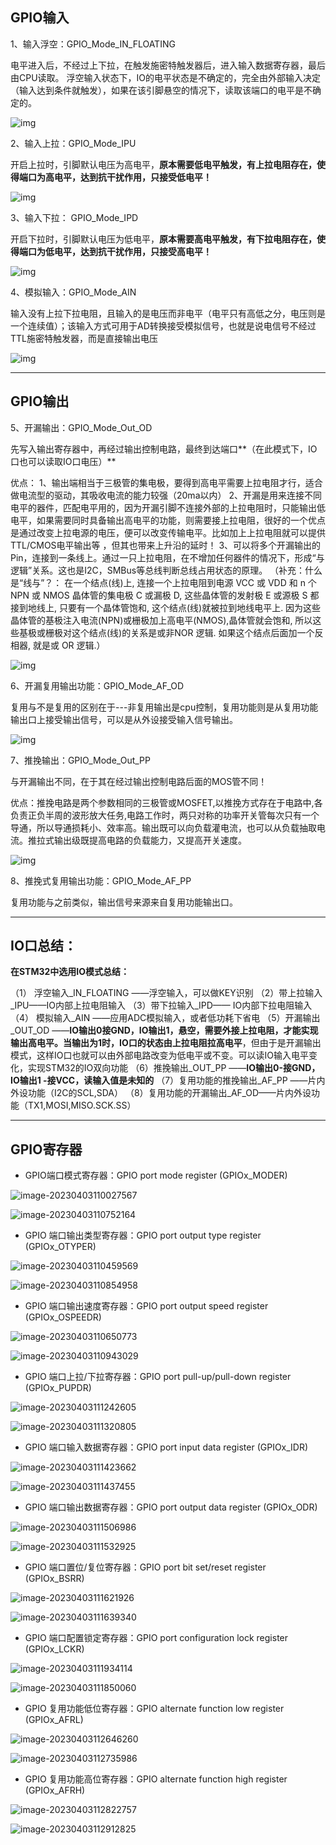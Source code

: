 ## GPIO输入

1、输入浮空：GPIO_Mode_IN_FLOATING 

电平进入后，不经过上下拉，在触发施密特触发器后，进入输入数据寄存器，最后由CPU读取。 浮空输入状态下，IO的电平状态是不确定的，完全由外部输入决定（输入达到条件就触发），如果在该引脚悬空的情况下，读取该端口的电平是不确定的。

![img](https://pic3.zhimg.com/80/v2-df85f8267b9820d803ea3d6059fe230e_720w.webp)

2、输入上拉：GPIO_Mode_IPU 

开启上拉时，引脚默认电压为高电平，**原本需要低电平触发，有上拉电阻存在，使得端口为高电平，达到抗干扰作用，只接受低电平！**

![img](https://pic4.zhimg.com/80/v2-7ebf2fd79bd8a994233dbcfb9f275027_720w.webp)

3、输入下拉： GPIO_Mode_IPD 

开启下拉时，引脚默认电压为低电平，**原本需要高电平触发，有下拉电阻存在，使得端口为低电平，达到抗干扰作用，只接受高电平！**

![img](https://pic4.zhimg.com/80/v2-7ccd5bed8fb93d8bedf02cc24bbc4d37_720w.webp)

4、模拟输入：GPIO_Mode_AIN 

输入没有上拉下拉电阻，且输入的是电压而非电平（电平只有高低之分，电压则是一个连续值）；该输入方式可用于AD转换接受模拟信号，也就是说电信号不经过TTL施密特触发器，而是直接输出电压

![img](https://pic4.zhimg.com/80/v2-7ccd5bed8fb93d8bedf02cc24bbc4d37_720w.webp)

---

## GPIO输出

5、开漏输出：GPIO_Mode_Out_OD 

先写入输出寄存器中，再经过输出控制电路，最终到达端口**（在此模式下，IO口也可以读取IO口电压）** 

优点： 
1、输出端相当于三极管的集电极，要得到高电平需要上拉电阻才行，适合做电流型的驱动，其吸收电流的能力较强（20ma以内） 
2、开漏是用来连接不同电平的器件，匹配电平用的，因为开漏引脚不连接外部的上拉电阻时，只能输出低电平，如果需要同时具备输出高电平的功能，则需要接上拉电阻，很好的一个优点是通过改变上拉电源的电压，便可以改变传输电平。比如加上上拉电阻就可以提供TTL/CMOS电平输出等 ，但其也带来上升沿的延时！
3、可以将多个开漏输出的Pin，连接到一条线上。通过一只上拉电阻，在不增加任何器件的情况下，形成“与逻辑”关系。这也是I2C，SMBus等总线判断总线占用状态的原理。 （补充：什么是“线与”？： 在一个结点(线)上, 连接一个上拉电阻到电源 VCC 或 VDD 和 n 个 NPN 或 NMOS 晶体管的集电极 C 或漏极 D, 这些晶体管的发射极 E 或源极 S 都接到地线上, 只要有一个晶体管饱和, 这个结点(线)就被拉到地线电平上. 因为这些晶体管的基极注入电流(NPN)或栅极加上高电平(NMOS),晶体管就会饱和, 所以这些基极或栅极对这个结点(线)的关系是或非NOR 逻辑. 如果这个结点后面加一个反相器, 就是或 OR 逻辑.）

![img](https://pic1.zhimg.com/80/v2-9074e3cf04de1d4d945bf916c75b6294_720w.webp)

6、开漏复用输出功能：GPIO_Mode_AF_OD 

复用与不是复用的区别在于---非复用输出是cpu控制，复用功能则是从复用功能输出口上接受输出信号，可以是从外设接受输入信号输出。

![img](https://pic4.zhimg.com/80/v2-e573d05c701d3888df3b534155b75707_720w.webp)

7、推挽输出：GPIO_Mode_Out_PP 

与开漏输出不同，在于其在经过输出控制电路后面的MOS管不同！ 

优点：推挽电路是两个参数相同的三极管或MOSFET,以推挽方式存在于电路中,各负责正负半周的波形放大任务,电路工作时，两只对称的功率开关管每次只有一个导通，所以导通损耗小、效率高。输出既可以向负载灌电流，也可以从负载抽取电流。推拉式输出级既提高电路的负载能力，又提高开关速度。

![img](https://pic4.zhimg.com/80/v2-dd85dd4a2fcd045a65bab3736ae97ddf_720w.webp)

8、推挽式复用输出功能：GPIO_Mode_AF_PP 

复用功能与之前类似，输出信号来源来自复用功能输出口。

---

## IO口总结：

**在STM32中选用IO模式总结：** 

（1） 浮空输入_IN_FLOATING ——浮空输入，可以做KEY识别 
（2）带上拉输入_IPU——IO内部上拉电阻输入 
（3）带下拉输入_IPD—— IO内部下拉电阻输入 
（4） 模拟输入_AIN ——应用ADC模拟输入，或者低功耗下省电 
（5）开漏输出_OUT_OD ——**IO输出0接GND，IO输出1，悬空，需要外接上拉电阻，才能实现输出高电平。当输出为1时，IO口的状态由上拉电阻拉高电平**，但由于是开漏输出模式，这样IO口也就可以由外部电路改变为低电平或不变。可以读IO输入电平变化，实现STM32的IO双向功能
（6）推挽输出_OUT_PP ——**IO输出0-接GND， IO输出1 -接VCC，读输入值是未知的** 
（7）复用功能的推挽输出_AF_PP ——片内外设功能（I2C的SCL,SDA） （8）复用功能的开漏输出_AF_OD——片内外设功能（TX1,MOSI,MISO.SCK.SS）

---

## GPIO寄存器

* GPIO端口模式寄存器：GPIO port mode register (GPIOx_MODER)

![image-20230403110027567](https://raw.githubusercontent.com/kurisaW/picbed/main/img/202304031100865.png)

![image-20230403110752164](https://raw.githubusercontent.com/kurisaW/picbed/main/img/202304031107238.png)

* GPIO 端口输出类型寄存器：GPIO port output type register (GPIOx_OTYPER)

![image-20230403110459569](https://raw.githubusercontent.com/kurisaW/picbed/main/img/202304031104631.png)

![image-20230403110854958](https://raw.githubusercontent.com/kurisaW/picbed/main/img/202304031108035.png)

* GPIO 端口输出速度寄存器：GPIO port output speed register (GPIOx_OSPEEDR)

![image-20230403110650773](https://raw.githubusercontent.com/kurisaW/picbed/main/img/202304031106860.png)

![image-20230403110943029](https://raw.githubusercontent.com/kurisaW/picbed/main/img/202304031109121.png)

* GPIO 端口上拉/下拉寄存器：GPIO port pull-up/pull-down register (GPIOx_PUPDR)

![image-20230403111242605](https://raw.githubusercontent.com/kurisaW/picbed/main/img/202304031112801.png)

![image-20230403111320805](https://raw.githubusercontent.com/kurisaW/picbed/main/img/202304031113879.png)

* GPIO 端口输入数据寄存器：GPIO port input data register (GPIOx_IDR)

![image-20230403111423662](https://raw.githubusercontent.com/kurisaW/picbed/main/img/202304031114723.png)

![image-20230403111437455](https://raw.githubusercontent.com/kurisaW/picbed/main/img/202304031114519.png)

* GPIO 端口输出数据寄存器：GPIO port output data register (GPIOx_ODR)

![image-20230403111506986](https://raw.githubusercontent.com/kurisaW/picbed/main/img/202304031115055.png)

![image-20230403111532925](https://raw.githubusercontent.com/kurisaW/picbed/main/img/202304031115091.png)

* GPIO 端口置位/复位寄存器：GPIO port bit set/reset register (GPIOx_BSRR)

![image-20230403111621926](https://raw.githubusercontent.com/kurisaW/picbed/main/img/202304031116038.png)

![image-20230403111639340](https://raw.githubusercontent.com/kurisaW/picbed/main/img/202304031116499.png)

* GPIO 端口配置锁定寄存器：GPIO port configuration lock register (GPIOx_LCKR)

![image-20230403111934114](https://raw.githubusercontent.com/kurisaW/picbed/main/img/202304031119186.png)

![image-20230403111850060](https://raw.githubusercontent.com/kurisaW/picbed/main/img/202304031118150.png)

* GPIO 复用功能低位寄存器：GPIO alternate function low register (GPIOx_AFRL)

![image-20230403112646260](https://raw.githubusercontent.com/kurisaW/picbed/main/img/202304031126337.png)

![image-20230403112735986](https://raw.githubusercontent.com/kurisaW/picbed/main/img/202304031127059.png)

* GPIO 复用功能高位寄存器：GPIO alternate function high register (GPIOx_AFRH)

![image-20230403112822757](https://raw.githubusercontent.com/kurisaW/picbed/main/img/202304031128827.png)

![image-20230403112912825](https://raw.githubusercontent.com/kurisaW/picbed/main/img/202304031129899.png)